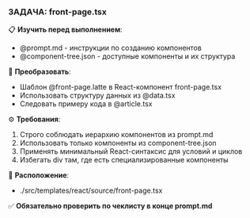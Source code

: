### ЗАДАЧА: front-page.tsx 

📋 **Изучить перед выполнением**:
- @prompt.md - инструкции по созданию компонентов
- @component-tree.json - доступные компоненты и их структура

🔄 **Преобразовать**:
- Шаблон @front-page.latte в React-компонент front-page.tsx
- Использовать структуру данных из @data.tsx
- Следовать примеру кода в @article.tsx

⚙️ **Требования**:
1. Строго соблюдать иерархию компонентов из prompt.md
2. Использовать только компоненты из component-tree.json
3. Применять минимальный React-синтаксис для условий и циклов
4. Избегать div там, где есть специализированные компоненты

📂 **Расположение**:
- ./src/templates/react/source/front-page.tsx

✅ **Обязательно проверить по чеклисту в конце prompt.md**